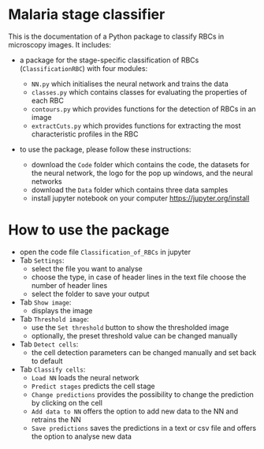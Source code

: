 # Malaria stage classifier

This is the documentation of a Python package to classify RBCs in microscopy images. It includes:

* a package for the stage-specific classification of RBCs (`ClassificationRBC`) with four modules:
    * `NN.py` which initialises the neural network and trains the data
    * `classes.py` which contains classes for evaluating the properties of each RBC
    * `contours.py` which provides functions for the detection of RBCs in an image
    * `extractCuts.py` which provides functions for extracting the most characteristic profiles in the RBC

* to use the package, please follow these instructions:
    * download the `Code` folder which contains the code, the datasets for the neural network, the logo for the pop up windows, and the neural networks
    * download the `Data` folder which contains three data samples
    * install jupyter notebook on your computer https://jupyter.org/install

# How to use the package

* open the code file `Classification_of_RBCs` in jupyter
* Tab `Settings`:
    * select the file you want to analyse
    * choose the type, in case of header lines in the text file choose the number of header lines
    * select the folder to save your output
* Tab `Show image`:
    * displays the image
* Tab `Threshold image`:
    * use the `Set threshold` button to show the thresholded image
    * optionally, the preset threshold value can be changed manually
* Tab `Detect cells`:
    * the cell detection parameters can be changed manually and set back to default
* Tab `Classify cells`:
    * `Load NN` loads the neural network
    * `Predict stages` predicts the cell stage
    * `Change predictions` provides the possibility to change the prediction by clicking on the cell
    * `Add data to NN` offers the option to add new data to the NN and retrains the NN
    * `Save predictions` saves the predictions in a text or csv file and offers the option to analyse new data
